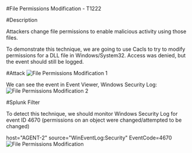 
#File Permissions Modification - T1222

#Description

Attackers change file permissions to enable malicious activity using those files.

To demonstrate this technique, we are going to use Cacls to try to modify permissions for a DLL file in Windows/System32. Access was denied, but the event should still be logged.

#Attack
![File Permissions Modification 1](https://user-images.githubusercontent.com/36422282/55605146-2498df80-5741-11e9-8de8-4451edfe8794.PNG)

We can see the event in Event Viewer, Windows Security Log:
![File Permissions Modification 2](https://user-images.githubusercontent.com/36422282/55605152-2f537480-5741-11e9-8196-dd38b23ae189.PNG)

#Splunk Filter

To detect this technique, we should monitor Windows Security Log for event ID 4670 (permissions on an object were changed/attempted to be changed)


host="AGENT-2" source="WinEventLog:Security" EventCode=4670
![File Permissions Modification](https://user-images.githubusercontent.com/36422282/55605117-092dd480-5741-11e9-9b61-ad92717f760e.png)

